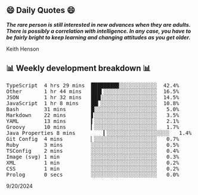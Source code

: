 ## 😄 Daily Quotes 😄

_**The rare person is still interested in new advances when they are adults. There is possibly a correlation with intelligence. In any case, you have to be fairly bright to keep learning and changing attitudes as you get older.**_

Keith Henson



## 📊 Weekly development breakdown 📊

<pre>TypeScript  4 hrs 29 mins  ████████▉░░░░░░░░░░░░  42.4%
Other       1 hr 44 mins   ███▍░░░░░░░░░░░░░░░░░  16.5%
JSON        1 hr 32 mins   ███░░░░░░░░░░░░░░░░░░  14.5%
JavaScript  1 hr 8 mins    ██▎░░░░░░░░░░░░░░░░░░  10.8%
Bash        31 mins        █░░░░░░░░░░░░░░░░░░░░   5.0%
Markdown    22 mins        ▋░░░░░░░░░░░░░░░░░░░░   3.5%
YAML        13 mins        ▍░░░░░░░░░░░░░░░░░░░░   2.1%
Groovy      10 mins        ▎░░░░░░░░░░░░░░░░░░░░   1.7%
Java Properties 8 mins         ▎░░░░░░░░░░░░░░░░░░░░   1.4%
Git Config  4 mins         ▏░░░░░░░░░░░░░░░░░░░░   0.7%
Ruby        3 mins         ░░░░░░░░░░░░░░░░░░░░░   0.5%
TSConfig    2 mins         ░░░░░░░░░░░░░░░░░░░░░   0.4%
Image (svg) 1 min          ░░░░░░░░░░░░░░░░░░░░░   0.3%
XML         1 min          ░░░░░░░░░░░░░░░░░░░░░   0.2%
CSS         1 min          ░░░░░░░░░░░░░░░░░░░░░   0.2%
Prolog      0 secs         ░░░░░░░░░░░░░░░░░░░░░   0.0%</pre>

9/20/2024